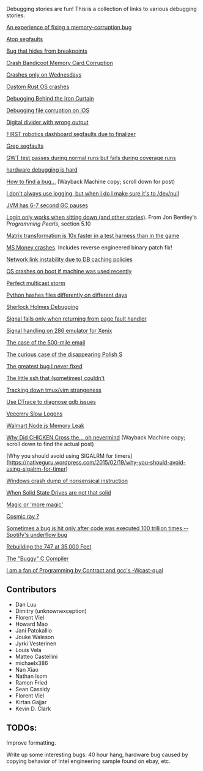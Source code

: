 Debugging stories are fun! This is a collection of links to various debugging stories.

[An experience of fixing a memory-corruption bug](http://nanxiao.me/en/an-experience-of-fixing-a-memory-corruption-bug/)  

[Atop segfaults](http://rachelbythebay.com/w/2014/03/02/sync/)

[Bug that hides from breakpoints](http://www.drewdevault.com/2014/02/02/The-worst-bugs.html)

[Crash Bandicoot Memory Card Corruption](http://www.gamasutra.com/blogs/DaveBaggett/20131031/203788/My_Hardest_Bug_Ever.php)

[Crashes only on Wednesdays](http://gyrovague.com/2015/07/29/crashes-only-on-wednesdays/)

[Custom Rust OS crashes](http://jvns.ca/blog/2013/12/04/day-37-how-a-keyboard-works/)

[Debugging Behind the Iron Curtain](http://www.jakepoz.com/debugging-behind-the-iron-curtain/)

[Debugging file corruption on iOS](https://code.facebook.com/posts/313033472212144/debugging-file-corruption-on-ios/)

[Digital divider with wrong output](http://danluu.com/teach-debugging/)

[FIRST robotics dashboard segfaults due to finalizer](https://lukeshu.com/blog/java-segfault.html)

[Grep segfaults](http://blog.loadzero.com/blog/tracking-down-a-segfault-in-grep/)

[GWT test passes during normal runs but fails during coverage runs](http://ismail.badawi.io/blog/2014/02/04/an-obscure-bug-story/)

[hardware debugging is hard](http://eli.thegreenplace.net/2003/10/30/hardware-debugging-is-hard)

[How to find a bug...](https://web.archive.org/web/20060612203753/http://vger.kernel.org/~davem/cgi-bin/blog.cgi/index.html) (Wayback Machine copy; scroll down for post)

[I don't always use logging, but when I do I make sure it's to /dev/null](http://www.nikola-breznjak.com/blog/miscellaneou/i-dont-always-use-logging-but-when-i-do-i-make-sure-its-to-devnull/)

[JVM has 6-7 second GC pauses](http://www.evanjones.ca/jvm-mmap-pause-finding.html)

[Login only works when sitting down (and other stories)](https://books.google.ca/books?id=kse_7qbWbjsC&lpg=PP1&pg=PA56). From Jon Bentley's _Programming Pearls_, section 5.10

[Matrix transformation is 10x faster in a test harness than in the game](https://randomascii.wordpress.com/2015/01/19/knowing-where-to-type-zero/)

[MS Money crashes](http://blogs.msdn.com/b/oldnewthing/archive/2012/11/13/10367904.aspx). Includes reverse engineered binary patch fix!

[Network link instability due to DB caching policies](https://code.facebook.com/posts/1499322996995183/solving-the-mystery-of-link-imbalance-a-metastable-failure-state-at-scale/)

[OS crashes on boot if machine was used recently](http://blog.valerieaurora.org/2013/12/17/heres-my-favorite-operating-systems-war-story-whats-yours/)

[Perfect multicast storm](http://blog.outerthoughts.com/2004/10/perfect-multicast-storm/)

[Python hashes files differently on different days](http://dpb.bitbucket.org/unexpected-behavior-from-the-python-3-built-in-hash-function.html)

[Sherlock Holmes Debugging](https://www.seancassidy.me/sherlock-holmes-debugging.html)

[Signal fails only when returning from page fault handler](https://news.ycombinator.com/item?id=7684824)

[Signal handling on 286 emulator for Xenix](https://news.ycombinator.com/item?id=7684827)

[The case of the 500-mile email](http://www.ibiblio.org/harris/500milemail.html)

[The curious case of the disappearing Polish S](https://medium.com/medium-eng/the-curious-case-of-disappearing-polish-s-fa398313d4df)

[The greatest bug I never fixed](http://blog.makandra.com/2010/04/the-greatest-bug-i-never-fixed/)

[The little ssh that (sometimes) couldn't](http://mina.naguib.ca/blog/2012/10/22/the-little-ssh-that-sometimes-couldnt.html)

[Tracking down tmux/vim strangeness](http://www.daniellesucher.com/2014/04/24/my-new-favorite-vim-tmux-bug/)

[Use DTrace to diagnose gdb issues](http://nanxiao.me/en/use-dtrace-to-diagnose-gdb-issues/)

[Veeerrry Slow Logons](http://blogs.technet.com/b/markrussinovich/archive/2012/07/02/3506849.aspx)

[Walmart Node.js Memory Leak](https://www.joyent.com/blog/walmart-node-js-memory-leak)

[Why Did CHICKEN Cross the... oh nevermind](https://web.archive.org/web/20080627131350/http://www.nnl-labs.com/cblog/index.php) (Wayback Machine copy; scroll down to find the actual post)

[Why you should avoid using SIGALRM for timers] (https://nativeguru.wordpress.com/2015/02/19/why-you-should-avoid-using-sigalrm-for-timer)

[Windows crash dump of nonsensical instruction](http://blogs.msdn.com/b/oldnewthing/archive/2014/12/26/10583035.aspx)

[When Solid State Drives are not that solid](https://blog.algolia.com/when-solid-state-drives-are-not-that-solid/)

[Magic or 'more magic'](http://www.catb.org/jargon/html/magic-story.html)

[Cosmic ray ? ](https://blogs.oracle.com/ksplice/entry/attack_of_the_cosmic_rays1)

[Sometimes a bug is hit only after code was executed 100 trillion times -- Spotify's underflow bug](https://labs.spotify.com/2015/08/27/underflow-bug/)

[Rebuilding the 747 at 35,000 Feet](http://blog.freecodecamp.com/2015/08/rebuilding-the-747-at-35000-feet.html)

[The "Buggy" C Compiler](http://kdc-blog.blogspot.com/2008/03/one-day-one-of-my-co-workers-stopped-me.html)

[I am a fan of Programming by Contract and gcc's -Wcast-qual](http://kdc-blog.blogspot.com/2008/05/i-am-fan-of-programming-by-contract-and.html)

## Contributors

* Dan Luu
* Dimitry (unknownexception)
* Florent Viel
* Howard Mao
* Jani Patokallio
* Jouke Waleson
* Jyrki Vesterinen
* Louis Vela
* Matteo Castellini
* michaelx386
* Nan Xiao
* Nathan Isom
* Ramon Fried
* Sean Cassidy
* Florent Viel
* Kirtan Gajjar
* Kevin D. Clark

## TODOs:

Improve formatting.

Write up some interesting bugs: 40 hour hang, hardware bug caused by copying behavior of Intel engineering sample found on ebay, etc.
